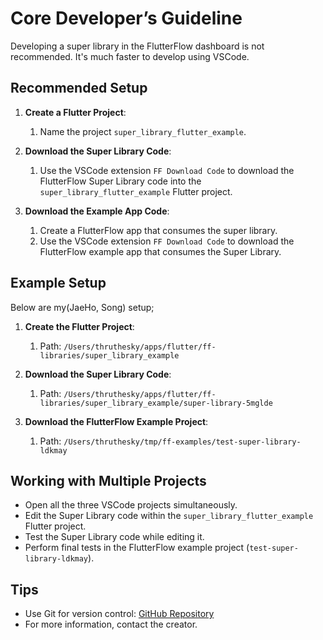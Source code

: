 # Core Developer’s Guideline

Developing a super library in the FlutterFlow dashboard is not recommended. It's much faster to develop using VSCode.

## Recommended Setup

1. **Create a Flutter Project**:
   1. Name the project `super_library_flutter_example`.

2. **Download the Super Library Code**:
   1. Use the VSCode extension `FF Download Code` to download the FlutterFlow Super Library code into the `super_library_flutter_example` Flutter project.

3. **Download the Example App Code**:
   1. Create a FlutterFlow app that consumes the super library.
   2. Use the VSCode extension `FF Download Code` to download the FlutterFlow example app that consumes the Super Library.

## Example Setup

Below are my(JaeHo, Song) setup;

1. **Create the Flutter Project**:
   1. Path: `/Users/thruthesky/apps/flutter/ff-libraries/super_library_example`

2. **Download the Super Library Code**:
   1. Path: `/Users/thruthesky/apps/flutter/ff-libraries/super_library_example/super-library-5mglde`

3. **Download the FlutterFlow Example Project**:
   1. Path: `/Users/thruthesky/tmp/ff-examples/test-super-library-ldkmay`

## Working with Multiple Projects

- Open all the three VSCode projects simultaneously.
- Edit the Super Library code within the `super_library_flutter_example` Flutter project.
- Test the Super Library code while editing it.
- Perform final tests in the FlutterFlow example project (`test-super-library-ldkmay`).

## Tips

- Use Git for version control: [GitHub Repository](https://github.com/thruthesky/super_library_flutter_example)
- For more information, contact the creator.
